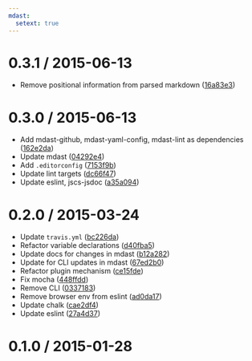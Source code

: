 ```yaml
---
mdast:
  setext: true
---
```


<!--lint disable no-multiple-toplevel-headings-->

0.3.1 / 2015-06-13
==================

*   Remove positional information from parsed markdown ([16a83e3](https://github.com/wooorm/mdast-usage/commit/16a83e3))

0.3.0 / 2015-06-13
==================

*   Add mdast-github, mdast-yaml-config, mdast-lint as dependencies ([162e2da](https://github.com/wooorm/mdast-usage/commit/162e2da))
*   Update mdast ([04292e4](https://github.com/wooorm/mdast-usage/commit/04292e4))
*   Add `.editorconfig` ([7153f9b](https://github.com/wooorm/mdast-usage/commit/7153f9b))
*   Update lint targets ([dc66f47](https://github.com/wooorm/mdast-usage/commit/dc66f47))
*   Update eslint, jscs-jsdoc ([a35a094](https://github.com/wooorm/mdast-usage/commit/a35a094))

0.2.0 / 2015-03-24
==================

*   Update `travis.yml` ([bc226da](https://github.com/wooorm/mdast-usage/commit/bc226da))
*   Refactor variable declarations ([d40fba5](https://github.com/wooorm/mdast-usage/commit/d40fba5))
*   Update docs for changes in mdast ([b12a282](https://github.com/wooorm/mdast-usage/commit/b12a282))
*   Update for CLI updates in mdast ([67ed2b0](https://github.com/wooorm/mdast-usage/commit/67ed2b0))
*   Refactor plugin mechanism ([ce15fde](https://github.com/wooorm/mdast-usage/commit/ce15fde))
*   Fix mocha ([448ffdd](https://github.com/wooorm/mdast-usage/commit/448ffdd))
*   Remove CLI ([0337183](https://github.com/wooorm/mdast-usage/commit/0337183))
*   Remove browser env from eslint ([ad0da17](https://github.com/wooorm/mdast-usage/commit/ad0da17))
*   Update chalk ([cae2df4](https://github.com/wooorm/mdast-usage/commit/cae2df4))
*   Update eslint ([27a4d37](https://github.com/wooorm/mdast-usage/commit/27a4d37))

0.1.0 / 2015-01-28
==================
